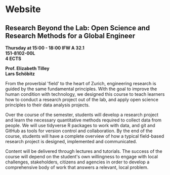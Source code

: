 # Website

## Research Beyond the Lab: Open Science and Research Methods for a Global Engineer

**Thursday at 15:00 - 18:00 IFW A 32.1**  
**151-8102-00L**  
**4 ECTS**

**Prof. Elizabeth Tilley**  
**Lars Schöbitz**

From the proverbial 'field' to the heart of Zurich, engineering research is guided by the same fundamental principles. With the goal to improve the human condition with technology, we designed this course to teach learners how to conduct a research project out of the lab, and apply open science principles to their data analysis projects.

Over the course of the semester, students will develop a research project and learn the necessary quantitative methods required to collect data from people. We will use tidyverse R packages to work with data, and git and GitHub as tools for version control and collaboration. By the end of the course, students will have a complete overview of how a typical field-based research project is designed, implemented and communicated.

Content will be delivered through lectures and tutorials. The success of the course will depend on the student's own willingness to engage with local challenges, stakeholders, citizens and agencies in order to develop a comprehensive body of work that answers a relevant, local problem.
